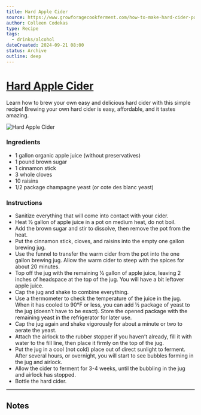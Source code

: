 ```yaml
---
title: Hard Apple Cider
source: https://www.growforagecookferment.com/how-to-make-hard-cider-part-1-brew-it/
author: Colleen Codekas
type: Recipe
tags:
  - drinks/alcohol
dateCreated: 2024-09-21 08:00
status: Archive
outline: deep
---
```


# [Hard Apple Cider](https://www.growforagecookferment.com/how-to-make-hard-cider-part-1-brew-it/)

Learn how to brew your own easy and delicious hard cider with this simple recipe! Brewing your own hard cider is easy, affordable, and it tastes amazing. 

![Hard Apple Cider](https://www.growforagecookferment.com/wp-content/uploads/2020/09/hard-cider-fb.jpg)

### Ingredients

- 1 gallon organic apple juice (without preservatives)
- 1 pound brown sugar
- 1  cinnamon stick
- 3  whole cloves
- 10  raisins
- 1/2 package champagne yeast (or cote des blanc yeast)

### Instructions

- Sanitize everything that will come into contact with your cider. 
- Heat ½ gallon of apple juice in a pot on medium heat, do not boil.
- Add the brown sugar and stir to dissolve, then remove the pot from the heat.
- Put the cinnamon stick, cloves, and raisins into the empty one gallon brewing jug.
- Use the funnel to transfer the warm cider from the pot into the one gallon brewing jug. Allow the warm cider to steep with the spices for about 20 minutes.
- Top off the jug with the remaining ½ gallon of apple juice, leaving 2 inches of headspace at the top of the jug. You will have a bit leftover apple juice.
- Cap the jug and shake to combine everything.
- Use a thermometer to check the temperature of the juice in the jug. When it has cooled to 90°F or less, you can add ½ package of yeast to the jug (doesn’t have to be exact). Store the opened package with the remaining yeast in the refrigerator for later use.
- Cap the jug again and shake vigorously for about a minute or two to aerate the yeast.
- Attach the airlock to the rubber stopper if you haven’t already, fill it with water to the fill line, then place it firmly on the top of the jug.
- Put the jug in a cool (not cold) place out of direct sunlight to ferment. After several hours, or overnight, you will start to see bubbles forming in the jug and airlock.
- Allow the cider to ferment for 3-4 weeks, until the bubbling in the jug and airlock has stopped.
- Bottle the hard cider.

-----

## Notes
